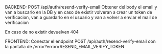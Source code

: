 
BACKEND:
POST /api/auth/resend-verify-email
Obtener del body el email y van a buscarlo en la DB y en caso de existir volveran a crear un token de verificacion, van a guardarlo en el usuario y van a volver a enviar el mail de verificacion

En caso de no existir devuelven 404


FRONTEND:
Conectar el endpoint POST /api/auth/resend-verify-email con la pantalla de /error?error=RESEND_EMAIL_VERIFY_TOKEN